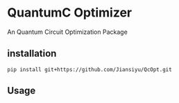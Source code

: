 # QuantumC Optimizer 

An Quantum Circuit Optimization Package

## installation 

```
pip install git+https://github.com/Jiansiyu/QcOpt.git
```


## Usage 

